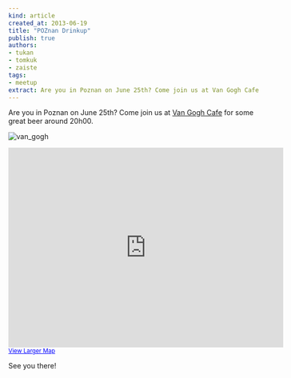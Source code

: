 ```yaml
---
kind: article
created_at: 2013-06-19
title: "POZnan Drinkup"
publish: true
authors:
- tukan
- tomkuk
- zaiste
tags:
- meetup
extract: Are you in Poznan on June 25th? Come join us at Van Gogh Cafe
---
```


Are you in Poznan on June 25th? Come join us at [Van Gogh Cafe](https://www.google.com/maps?q=Van+Gogh+Cafe,+%C5%BBydowska,+Poznan,+Poland&hl=en&ie=UTF8&sll=37.56454,-77.457025&sspn=0.005604,0.009431&oq=Poznan+van+gogh+cafe&hq=Van+Gogh+Cafe,&hnear=%C5%BBydowska,+Pozna%C5%84,+Greater+Poland+Voivodeship,+Poland&t=m&z=16&iwloc=A) for some great beer around 20h00.

![van_gogh](/assets/images/van_gogh.jpg "Van Gogh Cafe")

<iframe width="550" height="400" frameborder="0" scrolling="no" marginheight="0" marginwidth="0" src="https://www.google.com/maps?q=Van+Gogh+Cafe,+%C5%BBydowska,+Poznan,+Poland&amp;hl=en&amp;ie=UTF8&amp;sll=37.56454,-77.457025&amp;sspn=0.005604,0.009431&amp;oq=Poznan+van+gogh+cafe&amp;hq=Van+Gogh+Cafe,&amp;hnear=%C5%BBydowska,+Pozna%C5%84,+Greater+Poland+Voivodeship,+Poland&amp;t=m&amp;z=14&amp;iwloc=A&amp;cid=8393171283476897833&amp;ll=52.410082,16.935115&amp;output=embed"></iframe><br /><small><a href="https://www.google.com/maps?q=Van+Gogh+Cafe,+%C5%BBydowska,+Poznan,+Poland&amp;hl=en&amp;ie=UTF8&amp;sll=37.56454,-77.457025&amp;sspn=0.005604,0.009431&amp;oq=Poznan+van+gogh+cafe&amp;hq=Van+Gogh+Cafe,&amp;hnear=%C5%BBydowska,+Pozna%C5%84,+Greater+Poland+Voivodeship,+Poland&amp;t=m&amp;z=14&amp;iwloc=A&amp;cid=8393171283476897833&amp;ll=52.410082,16.935115&amp;source=embed" style="color:#0000FF;text-align:left">View Larger Map</a></small>

See you there!
